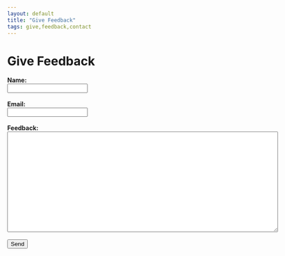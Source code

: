 ```yaml
---
layout: default
title: "Give Feedback"
tags: give,feedback,contact
---
```

<html>
  <head>
  </head>
  <body>
    <h1>Give Feedback</h1>
    <form id="giveFeedback" action="https://formspree.io/craig.willett@gmail.com" method="POST">
      <!--<input type="hidden" name="_subject" id="_subject" value="TDC New Recipe">-->
      <b>Name:</b><br/>
      <input type="text" name="_subject"><br/><br/>
      <b>Email:</b><br/>
      <input type="email" name="_replyto"><br/><br/>
      <b>Feedback:</b><br/>
      <textarea rows="15" cols="75" name="Feedback"></textarea><br/><br/>
      <input type="submit" value="Send">
  </form>
  </body>
</html>
